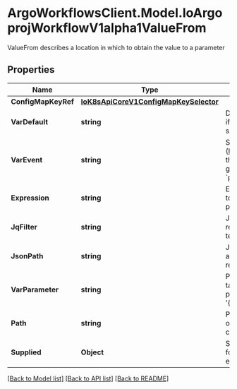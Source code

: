 # ArgoWorkflowsClient.Model.IoArgoprojWorkflowV1alpha1ValueFrom
ValueFrom describes a location in which to obtain the value to a parameter

## Properties

Name | Type | Description | Notes
------------ | ------------- | ------------- | -------------
**ConfigMapKeyRef** | [**IoK8sApiCoreV1ConfigMapKeySelector**](IoK8sApiCoreV1ConfigMapKeySelector.md) |  | [optional] 
**VarDefault** | **string** | Default specifies a value to be used if retrieving the value from the specified source fails | [optional] 
**VarEvent** | **string** | Selector (https://github.com/antonmedv/expr) that is evaluated against the event to get the value of the parameter. E.g. &#x60;payload.message&#x60; | [optional] 
**Expression** | **string** | Expression, if defined, is evaluated to specify the value for the parameter | [optional] 
**JqFilter** | **string** | JQFilter expression against the resource object in resource templates | [optional] 
**JsonPath** | **string** | JSONPath of a resource to retrieve an output parameter value from in resource templates | [optional] 
**VarParameter** | **string** | Parameter reference to a step or dag task in which to retrieve an output parameter value from (e.g. &#39;{{steps.mystep.outputs.myparam}}&#39;) | [optional] 
**Path** | **string** | Path in the container to retrieve an output parameter value from in container templates | [optional] 
**Supplied** | **Object** | SuppliedValueFrom is a placeholder for a value to be filled in directly, either through the CLI, API, etc. | [optional] 

[[Back to Model list]](../README.md#documentation-for-models) [[Back to API list]](../README.md#documentation-for-api-endpoints) [[Back to README]](../README.md)

